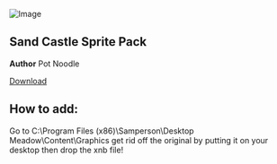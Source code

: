 ![Image](https://miro.medium.com/max/1000/1*WhbEgbtFv3PX8u344iyidA.png)

## Sand Castle Sprite Pack

**Author** Pot Noodle

 [Download](https://cdn.discordapp.com/attachments/703273063881375864/703357237023997992/NatureSheet.xnb)
 
## How to add:

Go to C:\Program Files (x86)\Samperson\Desktop Meadow\Content\Graphics get rid off the original by putting it on your desktop then drop the xnb file!
